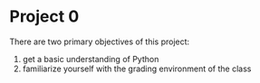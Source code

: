 # Project 0 
There are two primary objectives of this project: 
1. get a basic understanding of Python
2. familiarize yourself with the grading environment of the class
